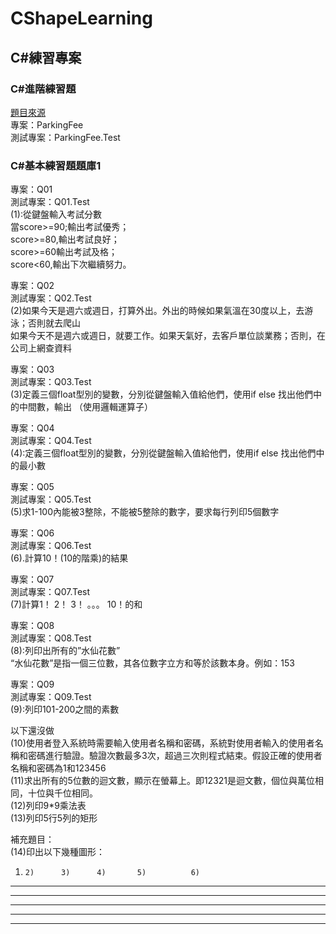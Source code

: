 # CShapeLearning
## C#練習專案
  
### C#進階練習題
[題目來源](https://www.evernote.com/shard/s530/sh/019c49aa-e591-562a-0798-a9a6e8d96d33/f68a2bc14e4689802efdddbc289b04de)  
專案：ParkingFee  
測試專案：ParkingFee.Test  
  
### C#基本練習題題庫1  
  
專案：Q01  
測試專案：Q01.Test  
(1):從鍵盤輸入考試分數  
當score>=90;輸出考試優秀；  
score>=80,輸出考試良好；  
score>=60輸出考試及格；  
score<60,輸出下次繼續努力。  
  
專案：Q02  
測試專案：Q02.Test  
(2)如果今天是週六或週日，打算外出。外出的時候如果氣溫在30度以上，去游泳；否則就去爬山  
如果今天不是週六或週日，就要工作。如果天氣好，去客戶單位談業務；否則，在公司上網查資料  
 
專案：Q03  
測試專案：Q03.Test  
(3)定義三個float型別的變數，分別從鍵盤輸入值給他們，使用if else 找出他們中的中間數，輸出 （使用邏輯運算子）  
  
專案：Q04  
測試專案：Q04.Test  
(4):定義三個float型別的變數，分別從鍵盤輸入值給他們，使用if else 找出他們中的最小數  
 
專案：Q05  
測試專案：Q05.Test  
(5)求1-100內能被3整除，不能被5整除的數字，要求每行列印5個數字  
 
專案：Q06  
測試專案：Q06.Test  
(6).計算10！(10的階乘)的結果  
 
專案：Q07  
測試專案：Q07.Test  
(7)計算1！ 2！ 3！ 。。。 10！的和  
 
專案：Q08  
測試專案：Q08.Test  
(8):列印出所有的”水仙花數”  
“水仙花數”是指一個三位數，其各位數字立方和等於該數本身。例如：153  
  
專案：Q09  
測試專案：Q09.Test  
(9):列印101-200之間的素數  

以下還沒做  
(10)使用者登入系統時需要輸入使用者名稱和密碼，系統對使用者輸入的使用者名稱和密碼進行驗證。驗證次數最多3次，超過三次則程式結束。假設正確的使用者名稱和密碼為1和123456  
(11)求出所有的5位數的迴文數，顯示在螢幕上。即12321是迴文數，個位與萬位相同，十位與千位相同。  
(12)列印9*9乘法表  
(13)列印5行5列的矩形  

補充題目：  
(14)印出以下幾種圖形：  
1)     2)      3)      4)       5)          6)  
*****  *****   *           *        *       *********  
****    ****   **         **       ***       *******  
***      ***   ***       ***      *****       *****  
**        **   ****     ****     *******       ***  
*          *   *****   *****    *********       *  